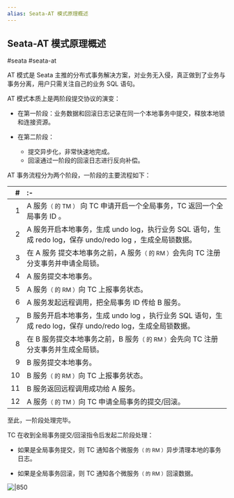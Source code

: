 ```yaml
---
alias: Seata-AT 模式原理概述
---
```


## Seata-AT 模式原理概述

#seata #seata-at

AT 模式是 Seata 主推的分布式事务解决方案，对业务无入侵，真正做到了业务与事务分离，用户只需关注自己的业务 SQL 语句。

AT 模式本质上是两阶段提交协议的演变：

- 在第一阶段：业务数据和回滚日志记录在同一个本地事务中提交，释放本地锁和连接资源。

- 在第二阶段：

  - 提交异步化，非常快速地完成。
  - 回滚通过一阶段的回滚日志进行反向补偿。

AT 事务流程分为两个阶段，一阶段的主要流程如下：

| # | :- |
|-:| :- |
| 1| A 服务<small>（ 的 TM ）</small> 向 TC 申请开启一个全局事务，TC 返回一个全局事务 ID 。|
| 2| A 服务开启本地事务，生成 undo log，执行业务 SQL 语句，生成 redo log，保存 undo/redo log ，生成全局锁数据。|
| 3| 在 A 服务 提交本地事务之前，A 服务<small>（ 的 RM ）</small>会先向 TC 注册分支事务并申请全局锁。|
| 4| A 服务提交本地事务。|
| 5| A 服务<small>（ 的 RM ）</small>向 TC 上报事务状态。|
| 6| A 服务发起远程调用，把全局事务 ID 传给 B 服务。|
| 7| B 服务开启本地事务，生成 undo log ，执行业务 SQL 语句，生成 redo log，保存 undo/redo log，生成全局锁数据。|
| 8| 在 B 服务提交本地事务之前，B 服务<small>（ 的 RM ）</small>会先向 TC 注册分支事务并生成全局锁。|
| 9| B 服务提交本地事务。|
|10| B 服务<small>（ 的 RM ）</small>向 TC 上报事务状态。
|11| B 服务返回远程调用成功给 A 服务。
|12| A 服务<small>（ 的 TM ）</small>向 TC 申请全局事务的提交/回滚。

至此，一阶段处理完毕。

TC 在收到全局事务提交/回滚指令后发起二阶段处理：

- 如果是全局事务提交，则 TC 通知各个微服务<small>（ 的 RM ）</small>异步清理本地的事务日志。

- 如果是全局事务回滚，则 TC 通知各个微服务<small>（ 的 RM ）</small>回滚数据。

![|850](https://woniumd.oss-cn-hangzhou.aliyuncs.com/java/hemiao/20220728223029.png)
